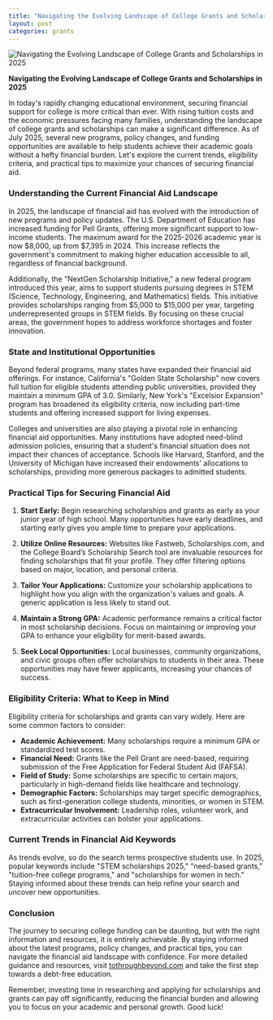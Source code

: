 ```yaml
---
title: "Navigating the Evolving Landscape of College Grants and Scholarships in 2025"
layout: post
categories: grants
---
```


![Navigating the Evolving Landscape of College Grants and Scholarships in 2025](https://scottynvme.github.io/TTB-blog/assets/images/2025-07-29-grants.png)

**Navigating the Evolving Landscape of College Grants and Scholarships in 2025**

In today's rapidly changing educational environment, securing financial support for college is more critical than ever. With rising tuition costs and the economic pressures facing many families, understanding the landscape of college grants and scholarships can make a significant difference. As of July 2025, several new programs, policy changes, and funding opportunities are available to help students achieve their academic goals without a hefty financial burden. Let's explore the current trends, eligibility criteria, and practical tips to maximize your chances of securing financial aid.

### Understanding the Current Financial Aid Landscape

In 2025, the landscape of financial aid has evolved with the introduction of new programs and policy updates. The U.S. Department of Education has increased funding for Pell Grants, offering more significant support to low-income students. The maximum award for the 2025-2026 academic year is now $8,000, up from $7,395 in 2024. This increase reflects the government's commitment to making higher education accessible to all, regardless of financial background.

Additionally, the "NextGen Scholarship Initiative," a new federal program introduced this year, aims to support students pursuing degrees in STEM (Science, Technology, Engineering, and Mathematics) fields. This initiative provides scholarships ranging from $5,000 to $15,000 per year, targeting underrepresented groups in STEM fields. By focusing on these crucial areas, the government hopes to address workforce shortages and foster innovation.

### State and Institutional Opportunities

Beyond federal programs, many states have expanded their financial aid offerings. For instance, California's "Golden State Scholarship" now covers full tuition for eligible students attending public universities, provided they maintain a minimum GPA of 3.0. Similarly, New York's "Excelsior Expansion" program has broadened its eligibility criteria, now including part-time students and offering increased support for living expenses.

Colleges and universities are also playing a pivotal role in enhancing financial aid opportunities. Many institutions have adopted need-blind admission policies, ensuring that a student's financial situation does not impact their chances of acceptance. Schools like Harvard, Stanford, and the University of Michigan have increased their endowments' allocations to scholarships, providing more generous packages to admitted students.

### Practical Tips for Securing Financial Aid

1. **Start Early:** Begin researching scholarships and grants as early as your junior year of high school. Many opportunities have early deadlines, and starting early gives you ample time to prepare your applications.

2. **Utilize Online Resources:** Websites like Fastweb, Scholarships.com, and the College Board’s Scholarship Search tool are invaluable resources for finding scholarships that fit your profile. They offer filtering options based on major, location, and personal criteria.

3. **Tailor Your Applications:** Customize your scholarship applications to highlight how you align with the organization's values and goals. A generic application is less likely to stand out.

4. **Maintain a Strong GPA:** Academic performance remains a critical factor in most scholarship decisions. Focus on maintaining or improving your GPA to enhance your eligibility for merit-based awards.

5. **Seek Local Opportunities:** Local businesses, community organizations, and civic groups often offer scholarships to students in their area. These opportunities may have fewer applicants, increasing your chances of success.

### Eligibility Criteria: What to Keep in Mind

Eligibility criteria for scholarships and grants can vary widely. Here are some common factors to consider:

- **Academic Achievement:** Many scholarships require a minimum GPA or standardized test scores.
- **Financial Need:** Grants like the Pell Grant are need-based, requiring submission of the Free Application for Federal Student Aid (FAFSA).
- **Field of Study:** Some scholarships are specific to certain majors, particularly in high-demand fields like healthcare and technology.
- **Demographic Factors:** Scholarships may target specific demographics, such as first-generation college students, minorities, or women in STEM.
- **Extracurricular Involvement:** Leadership roles, volunteer work, and extracurricular activities can bolster your applications.

### Current Trends in Financial Aid Keywords

As trends evolve, so do the search terms prospective students use. In 2025, popular keywords include "STEM scholarships 2025," "need-based grants," "tuition-free college programs," and "scholarships for women in tech." Staying informed about these trends can help refine your search and uncover new opportunities.

### Conclusion

The journey to securing college funding can be daunting, but with the right information and resources, it is entirely achievable. By staying informed about the latest programs, policy changes, and practical tips, you can navigate the financial aid landscape with confidence. For more detailed guidance and resources, visit [tothroughbeyond.com](http://tothroughbeyond.com) and take the first step towards a debt-free education.

Remember, investing time in researching and applying for scholarships and grants can pay off significantly, reducing the financial burden and allowing you to focus on your academic and personal growth. Good luck!